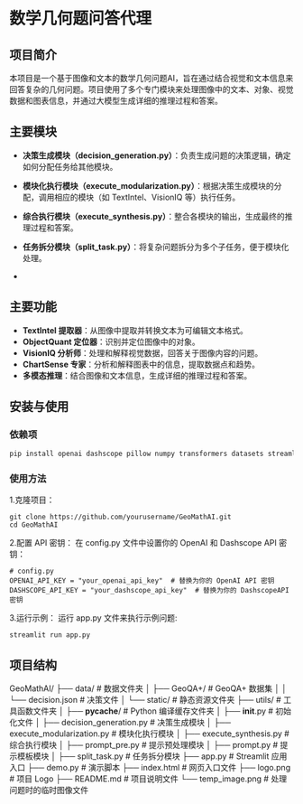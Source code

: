 # 数学几何题问答代理

## 项目简介
本项目是一个基于图像和文本的数学几何问题AI，旨在通过结合视觉和文本信息来回答复杂的几何问题。项目使用了多个专门模块来处理图像中的文本、对象、视觉数据和图表信息，并通过大模型生成详细的推理过程和答案。

## 主要模块
- **决策生成模块（decision_generation.py）**：负责生成问题的决策逻辑，确定如何分配任务给其他模块。

- **模块化执行模块（execute_modularization.py）**：根据决策生成模块的分配，调用相应的模块（如 TextIntel、VisionIQ 等）执行任务。

- **综合执行模块（execute_synthesis.py）**：整合各模块的输出，生成最终的推理过程和答案。

- **任务拆分模块（split_task.py）**：将复杂问题拆分为多个子任务，便于模块化处理。
- 
## 主要功能
- **TextIntel 提取器**：从图像中提取并转换文本为可编辑文本格式。
- **ObjectQuant 定位器**：识别并定位图像中的对象。
- **VisionIQ 分析师**：处理和解释视觉数据，回答关于图像内容的问题。
- **ChartSense 专家**：分析和解释图表中的信息，提取数据点和趋势。
- **多模态推理**：结合图像和文本信息，生成详细的推理过程和答案。

## 安装与使用

### 依赖项

```bash
pip install openai dashscope pillow numpy transformers datasets streamlit
```

### 使用方法
1.克隆项目：
```
git clone https://github.com/yourusername/GeoMathAI.git
cd GeoMathAI
```
2.配置 API 密钥：
在 config.py 文件中设置你的 OpenAI 和 Dashscope API 密钥：
```
# config.py
OPENAI_API_KEY = "your_openai_api_key"  # 替换为你的 OpenAI API 密钥
DASHSCOPE_API_KEY = "your_dashscope_api_key"  # 替换为你的 DashscopeAPI密钥
```
3.运行示例：
运行 app.py 文件来执行示例问题:
```
streamlit run app.py
```

## 项目结构
GeoMathAI/
├── data/                  # 数据文件夹
│   ├── GeoQA+/            # GeoQA+ 数据集
│   │   └── decision.json  # 决策文件
│   └── static/            # 静态资源文件夹
├── utils/                 # 工具函数文件夹
│   ├── __pycache__/       # Python 编译缓存文件夹
│   ├── __init__.py        # 初始化文件
│   ├── decision_generation.py  # 决策生成模块
│   ├── execute_modularization.py  # 模块化执行模块
│   ├── execute_synthesis.py  # 综合执行模块
│   ├── prompt_pre.py      # 提示预处理模块
│   ├── prompt.py          # 提示模板模块
│   ├── split_task.py      # 任务拆分模块
├── app.py                 # Streamlit 应用入口
├── demo.py                # 演示脚本
├── index.html             # 网页入口文件
├── logo.png               # 项目 Logo
├── README.md              # 项目说明文件
└── temp_image.png         # 处理问题时的临时图像文件
